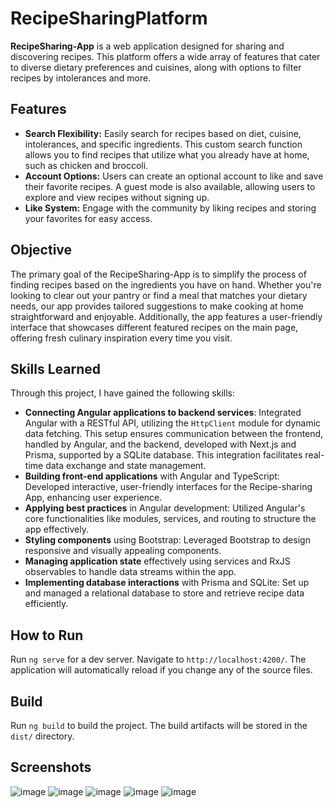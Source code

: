 # RecipeSharingPlatform

**RecipeSharing-App** is a web application designed for sharing and discovering recipes. This platform offers a wide array of features that cater to diverse dietary preferences and cuisines, along with options to filter recipes by intolerances and more.

## Features

- **Search Flexibility:** Easily search for recipes based on diet, cuisine, intolerances, and specific ingredients. This custom search function allows you to find recipes that utilize what you already have at home, such as chicken and broccoli.
- **Account Options:** Users can create an optional account to like and save their favorite recipes. A guest mode is also available, allowing users to explore and view recipes without signing up.
- **Like System:** Engage with the community by liking recipes and storing your favorites for easy access.

## Objective

The primary goal of the RecipeSharing-App is to simplify the process of finding recipes based on the ingredients you have on hand. Whether you're looking to clear out your pantry or find a meal that matches your dietary needs, our app provides tailored suggestions to make cooking at home straightforward and enjoyable. Additionally, the app features a user-friendly interface that showcases different featured recipes on the main page, offering fresh culinary inspiration every time you visit.

## Skills Learned

Through this project, I have gained the following skills:

- **Connecting Angular applications to backend services**: Integrated Angular with a RESTful API, utilizing the `HttpClient` module for dynamic data fetching. This setup ensures communication between the frontend, handled by Angular, and the backend, developed with Next.js and Prisma, supported by a SQLite database. This integration facilitates real-time data exchange and state management.
- **Building front-end applications** with Angular and TypeScript: Developed interactive, user-friendly interfaces for the Recipe-sharing App, enhancing user experience.
- **Applying best practices** in Angular development: Utilized Angular's core functionalities like modules, services, and routing to structure the app effectively.
- **Styling components** using Bootstrap: Leveraged Bootstrap to design responsive and visually appealing components.
- **Managing application state** effectively using services and RxJS observables to handle data streams within the app.
- **Implementing database interactions** with Prisma and SQLite: Set up and managed a relational database to store and retrieve recipe data efficiently.

## How to Run

Run `ng serve` for a dev server. Navigate to `http://localhost:4200/`. The application will automatically reload if you change any of the source files.

## Build

Run `ng build` to build the project. The build artifacts will be stored in the `dist/` directory.

## Screenshots

![image](https://github.com/spirosdouk/RecipeSharing-App/blob/main/screeenshots/UI_nobackened_screenshots/CustomFilters.png)
![image](https://github.com/spirosdouk/RecipeSharing-App/blob/main/screeenshots/UI_nobackened_screenshots/HomePage.png)
![image](https://github.com/spirosdouk/RecipeSharing-App/blob/main/screeenshots/UI_nobackened_screenshots/MySavedRecipes.png)
![image](https://github.com/spirosdouk/RecipeSharing-App/blob/main/screeenshots/backened_implementetion_screenshots/3.simpleLogIn.png)
![image](https://github.com/spirosdouk/RecipeSharing-App/blob/main/screeenshots/backened_implementetion_screenshots/9.savedRecipesTable.png)

